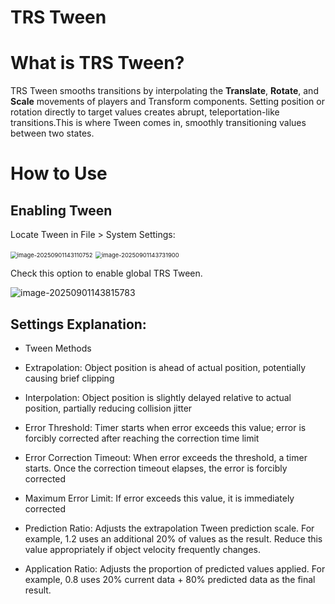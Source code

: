 # TRS Tween

# What is TRS Tween?

TRS Tween smooths transitions by interpolating the **Translate**, **Rotate**, and **Scale** movements of players and Transform components. Setting position or rotation directly to target values creates abrupt, teleportation-like transitions.This is where Tween comes in, smoothly transitioning values between two states.

# How to Use

## Enabling Tween

Locate Tween in File > System Settings:

<img src="https://dl.dir.freefiremobile.com/common/OB46/CSH/OfficialWeb/TRSinterpolation/image-20250901143110752.png" alt="image-20250901143110752" style="zoom:67%;" /> 

<img src="https://dl.dir.freefiremobile.com/common/OB46/CSH/OfficialWeb/TRSinterpolation/image-20250901143731900.png" alt="image-20250901143731900" style="zoom:67%;" /> 


Check this option to enable global TRS Tween.

![image-20250901143815783](https://dl.dir.freefiremobile.com/common/OB46/CSH/OfficialWeb/TRSinterpolation/image-20250901143815783.png) 

## Settings Explanation:

- Tween Methods

- Extrapolation: Object position is ahead of actual position, potentially causing brief clipping
- Interpolation: Object position is slightly delayed relative to actual position, partially reducing collision jitter

- Error Threshold: Timer starts when error exceeds this value; error is forcibly corrected after reaching the correction time limit

- Error Correction Timeout: When error exceeds the threshold, a timer starts. Once the correction timeout elapses, the error is forcibly corrected

- Maximum Error Limit: If error exceeds this value, it is immediately corrected

- Prediction Ratio: Adjusts the extrapolation Tween prediction scale. For example, 1.2 uses an additional 20% of values as the result. Reduce this value appropriately if object velocity frequently changes.

- Application Ratio: Adjusts the proportion of predicted values applied. For example, 0.8 uses 20% current data + 80% predicted data as the final result.
